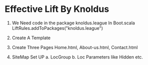 Effective Lift By Knoldus
=========================
1. We Need code in the package knoldus.league
    In Boot.scala
       LiftRules.addToPackages("knoldus.league")

1. Create A Template
2. Create Three Pages Home.html, About-us.html, Contact.html

4. SiteMap Set UP
   a. LocGroup
   b. Loc Parameters like Hidden etc. 


